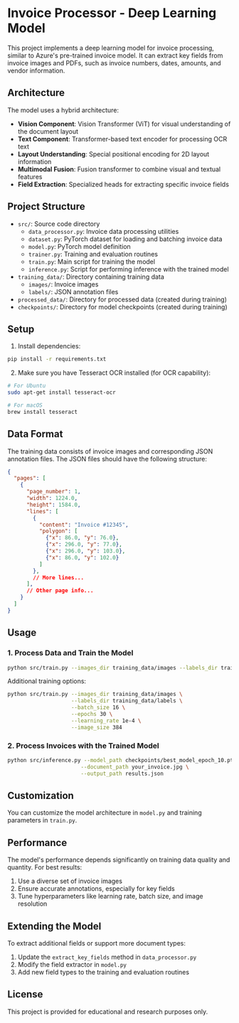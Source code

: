 # Invoice Processor - Deep Learning Model

This project implements a deep learning model for invoice processing, similar to Azure's pre-trained invoice model. It can extract key fields from invoice images and PDFs, such as invoice numbers, dates, amounts, and vendor information.

## Architecture

The model uses a hybrid architecture:

- **Vision Component**: Vision Transformer (ViT) for visual understanding of the document layout
- **Text Component**: Transformer-based text encoder for processing OCR text
- **Layout Understanding**: Special positional encoding for 2D layout information
- **Multimodal Fusion**: Fusion transformer to combine visual and textual features
- **Field Extraction**: Specialized heads for extracting specific invoice fields

## Project Structure

- `src/`: Source code directory
  - `data_processor.py`: Invoice data processing utilities
  - `dataset.py`: PyTorch dataset for loading and batching invoice data
  - `model.py`: PyTorch model definition
  - `trainer.py`: Training and evaluation routines
  - `train.py`: Main script for training the model
  - `inference.py`: Script for performing inference with the trained model
- `training_data/`: Directory containing training data
  - `images/`: Invoice images
  - `labels/`: JSON annotation files
- `processed_data/`: Directory for processed data (created during training)
- `checkpoints/`: Directory for model checkpoints (created during training)

## Setup

1. Install dependencies:
```bash
pip install -r requirements.txt
```

2. Make sure you have Tesseract OCR installed (for OCR capability):
```bash
# For Ubuntu
sudo apt-get install tesseract-ocr

# For macOS
brew install tesseract
```

## Data Format

The training data consists of invoice images and corresponding JSON annotation files. The JSON files should have the following structure:

```json
{
  "pages": [
    {
      "page_number": 1,
      "width": 1224.0,
      "height": 1584.0,
      "lines": [
        {
          "content": "Invoice #12345",
          "polygon": [
            {"x": 86.0, "y": 76.0}, 
            {"x": 296.0, "y": 77.0}, 
            {"x": 296.0, "y": 103.0}, 
            {"x": 86.0, "y": 102.0}
          ]
        },
        // More lines...
      ],
      // Other page info...
    }
  ]
}
```

## Usage

### 1. Process Data and Train the Model

```bash
python src/train.py --images_dir training_data/images --labels_dir training_data/labels
```

Additional training options:
```bash
python src/train.py --images_dir training_data/images \
                    --labels_dir training_data/labels \
                    --batch_size 16 \
                    --epochs 30 \
                    --learning_rate 1e-4 \
                    --image_size 384
```

### 2. Process Invoices with the Trained Model

```bash
python src/inference.py --model_path checkpoints/best_model_epoch_10.pth \
                       --document_path your_invoice.jpg \
                       --output_path results.json
```

## Customization

You can customize the model architecture in `model.py` and training parameters in `train.py`.

## Performance

The model's performance depends significantly on training data quality and quantity. For best results:

1. Use a diverse set of invoice images
2. Ensure accurate annotations, especially for key fields
3. Tune hyperparameters like learning rate, batch size, and image resolution

## Extending the Model

To extract additional fields or support more document types:

1. Update the `extract_key_fields` method in `data_processor.py`
2. Modify the field extractor in `model.py`
3. Add new field types to the training and evaluation routines

## License

This project is provided for educational and research purposes only.